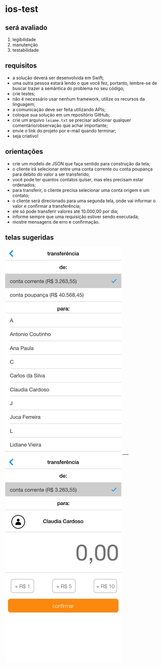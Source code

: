 # ios-test

## será avaliado

1. legibilidade
2. manutenção
3. testabilidade

## requisitos

* a solução deverá ser desenvolvida em Swift;
* uma outra pessoa estará lendo o que você fez, portanto, lembre-se de buscar trazer a semântica do problema no seu código;
* crie testes;
* não é necessário usar nenhum framework, utilize os recursos da linguagem;
* a comunicação deve ser feita utilizando APIs; 
* coloque sua solução em um repositório GitHub;
* crie um arquivo `leiame.txt` se precisar adicionar qualquer comentário/observação que achar importante;
* envie o link do projeto por e-mail quando terminar;
* seja criativo!

## orientações

* crie um modelo de JSON que faça sentido para construção da tela;
* o cliente irá selecionar entre uma conta corrente ou conta poupança para debito do valor a ser transferido;
* você pode ter quantos contatos quiser, mas eles precisam estar ordenados;
* para transferir, o cliente precisa selecionar uma conta origem e um contato;
* o cliente será direcionado para uma segunda tela, onde vai informar o valor e confirmar a transferência;
* ele só pode transferir valores até 10.000,00 por dia;
* informe sempre que uma requisição estiver sendo executada;
* mostre mensagens de erro e confirmação.

## telas sugeridas

![Tela1](Tela1.png) ___ ![Tela2](Tela2.png)
